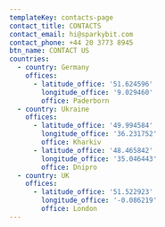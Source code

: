 ```yaml
---
templateKey: contacts-page
contact_title: CONTACTS
contact_email: hi@sparkybit.com
contact_phone: +44 20 3773 8945
btn_name: CONTACT US
countries:
  - country: Germany
    offices:
      - latitude_office: '51.624596'
        longitude_office: '9.029460'
        office: Paderborn
  - country: Ukraine
    offices:
      - latitude_office: '49.994584'
        longitude_office: '36.231752'
        office: Kharkiv
      - latitude_office: '48.465842'
        longitude_office: '35.046443'
        office: Dnipro
  - country: UK
    offices:
      - latitude_office: '51.522923'
        longitude_office: '-0.086219'
        office: London
---
```


